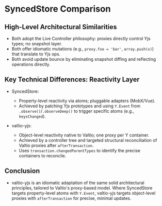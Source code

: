 # SyncedStore Comparison

## High-Level Architectural Similarities

- Both adopt the Live Controller philosophy: proxies directly control Yjs types; no snapshot layer.
- Both offer idiomatic mutations (e.g., `proxy.foo = 'bar'`, `array.push(x)`) that translate to Yjs ops.
- Both avoid update bounce by eliminating snapshot diffing and reflecting operations directly.

## Key Technical Differences: Reactivity Layer

- SyncedStore:

  - Property-level reactivity via atoms; pluggable adapters (MobX/Vue).
  - Achieved by patching Yjs prototypes and using `Y.Event` from `.observe()`/`.observeDeep()` to trigger specific atoms (e.g., `keysChanged`).

- valtio-yjs:
  - Object-level reactivity native to Valtio; one proxy per Y container.
  - Achieved by a controller tree and targeted structural reconciliation of Valtio proxies after `afterTransaction`.
  - Uses `transaction.changedParentTypes` to identify the precise containers to reconcile.
  

## Conclusion

- valtio-yjs is an idiomatic adaptation of the same solid architectural principles, tailored to Valtio's proxy-based model. Where SyncedStore targets property-level atoms with `Y.Event`, valtio-yjs targets object-level proxies with `afterTransaction` for precise, minimal updates.
